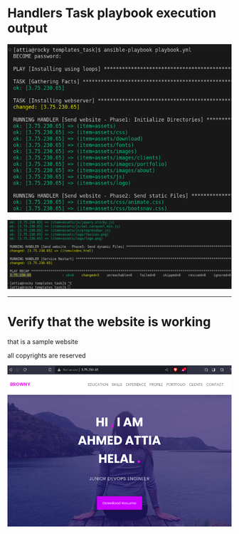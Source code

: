 # Handlers Task playbook execution output

![](screenshots/template_out_1.png)

![](screenshots/template_out_2.png)

-----------

# Verify that the website is working 

that is a sample website

all copyrights are reserved

![](screenshots/Website_sample.png)





